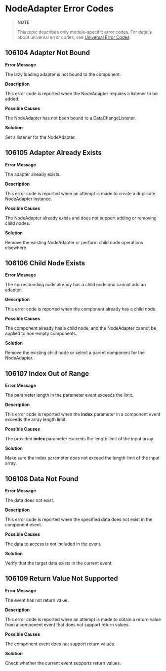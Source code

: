 # NodeAdapter Error Codes
<!--Kit: ArkUI-->
<!--Subsystem: ArkUI-->
<!--Owner: @kangshihui-->
<!--Designer: @pssea-->
<!--Tester: @jiaoaozihao-->
<!--Adviser: @HelloCrease-->

> **NOTE**
>
> This topic describes only module-specific error codes. For details about universal error codes, see [Universal Error Codes](../errorcode-universal.md).

## 106104 Adapter Not Bound

**Error Message**

The lazy loading adapter is not bound to the component.

**Description**

This error code is reported when the NodeAdapter requires a listener to be added.

**Possible Causes**

The NodeAdapter has not been bound to a DataChangeListener.

**Solution**

Set a listener for the NodeAdapter.

## 106105 Adapter Already Exists

**Error Message**

The adapter already exists.

**Description**

This error code is reported when an attempt is made to create a duplicate NodeAdapter instance.

**Possible Causes**

The NodeAdapter already exists and does not support adding or removing child nodes.

**Solution**

Remove the existing NodeAdapter or perform child node operations elsewhere.

## 106106 Child Node Exists

**Error Message**

The corresponding node already has a child node and cannot add an adapter.

**Description**

This error code is reported when the component already has a child node.

**Possible Causes**

The component already has a child node, and the NodeAdapter cannot be applied to non-empty components.

**Solution**

Remove the existing child node or select a parent component for the NodeAdapter.

## 106107 Index Out of Range

**Error Message**

The parameter length in the parameter event exceeds the limit.

**Description**

This error code is reported when the **index** parameter in a component event exceeds the array length limit.

**Possible Causes**

The provided **index** parameter exceeds the length limit of the input array.

**Solution**

Make sure the index parameter does not exceed the length limit of the input array.

## 106108 Data Not Found

**Error Message**

The data does not exist.

**Description**

This error code is reported when the specified data does not exist in the component event.

**Possible Causes**

The data to access is not included in the event.

**Solution**

Verify that the target data exists in the current event.

## 106109 Return Value Not Supported

**Error Message**

The event has not return value.

**Description**

This error code is reported when an attempt is made to obtain a return value from a component event that does not support return values.

**Possible Causes**

The component event does not support return values.

**Solution**

Check whether the current event supports return values.


